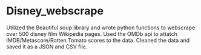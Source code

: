 # Disney_webscrape
Utilized the Beautiful soup library and wrote python functions to webscrape over 500 disney film Wikipedia pages.
Used the OMDb api to attatch IMDB/Metascore/Rotten Tomato scores to the data. 
Cleaned the data and saved it as a JSON and CSV file. 

